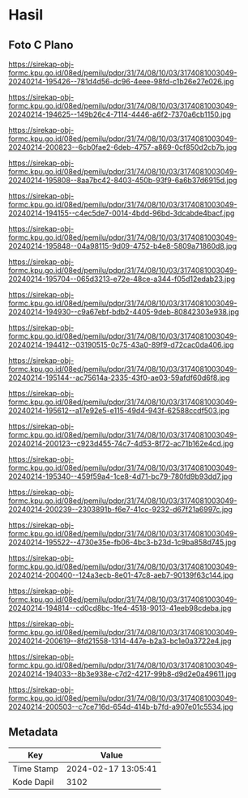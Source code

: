 # Hasil

## Foto C Plano

https://sirekap-obj-formc.kpu.go.id/08ed/pemilu/pdpr/31/74/08/10/03/3174081003049-20240214-195426--781d4d56-dc96-4eee-98fd-c1b26e27e026.jpg

https://sirekap-obj-formc.kpu.go.id/08ed/pemilu/pdpr/31/74/08/10/03/3174081003049-20240214-194625--149b26c4-7114-4446-a6f2-7370a6cb1150.jpg

https://sirekap-obj-formc.kpu.go.id/08ed/pemilu/pdpr/31/74/08/10/03/3174081003049-20240214-200823--6cb0fae2-6deb-4757-a869-0cf850d2cb7b.jpg

https://sirekap-obj-formc.kpu.go.id/08ed/pemilu/pdpr/31/74/08/10/03/3174081003049-20240214-195808--8aa7bc42-8403-450b-93f9-6a6b37d6915d.jpg

https://sirekap-obj-formc.kpu.go.id/08ed/pemilu/pdpr/31/74/08/10/03/3174081003049-20240214-194155--c4ec5de7-0014-4bdd-96bd-3dcabde4bacf.jpg

https://sirekap-obj-formc.kpu.go.id/08ed/pemilu/pdpr/31/74/08/10/03/3174081003049-20240214-195848--04a98115-9d09-4752-b4e8-5809a71860d8.jpg

https://sirekap-obj-formc.kpu.go.id/08ed/pemilu/pdpr/31/74/08/10/03/3174081003049-20240214-195704--065d3213-e72e-48ce-a344-f05d12edab23.jpg

https://sirekap-obj-formc.kpu.go.id/08ed/pemilu/pdpr/31/74/08/10/03/3174081003049-20240214-194930--c9a67ebf-bdb2-4405-9deb-80842303e938.jpg

https://sirekap-obj-formc.kpu.go.id/08ed/pemilu/pdpr/31/74/08/10/03/3174081003049-20240214-194412--03190515-0c75-43a0-89f9-d72cac0da406.jpg

https://sirekap-obj-formc.kpu.go.id/08ed/pemilu/pdpr/31/74/08/10/03/3174081003049-20240214-195144--ac75614a-2335-43f0-ae03-59afdf60d6f8.jpg

https://sirekap-obj-formc.kpu.go.id/08ed/pemilu/pdpr/31/74/08/10/03/3174081003049-20240214-195612--a17e92e5-e115-49d4-943f-62588ccdf503.jpg

https://sirekap-obj-formc.kpu.go.id/08ed/pemilu/pdpr/31/74/08/10/03/3174081003049-20240214-200123--c923d455-74c7-4d53-8f72-ac71b162e4cd.jpg

https://sirekap-obj-formc.kpu.go.id/08ed/pemilu/pdpr/31/74/08/10/03/3174081003049-20240214-195340--459f59a4-1ce8-4d71-bc79-780fd9b93dd7.jpg

https://sirekap-obj-formc.kpu.go.id/08ed/pemilu/pdpr/31/74/08/10/03/3174081003049-20240214-200239--2303891b-f6e7-41cc-9232-d67f21a6997c.jpg

https://sirekap-obj-formc.kpu.go.id/08ed/pemilu/pdpr/31/74/08/10/03/3174081003049-20240214-195522--4730e35e-fb06-4bc3-b23d-1c9ba858d745.jpg

https://sirekap-obj-formc.kpu.go.id/08ed/pemilu/pdpr/31/74/08/10/03/3174081003049-20240214-200400--124a3ecb-8e01-47c8-aeb7-90139f63c144.jpg

https://sirekap-obj-formc.kpu.go.id/08ed/pemilu/pdpr/31/74/08/10/03/3174081003049-20240214-194814--cd0cd8bc-1fe4-4518-9013-41eeb98cdeba.jpg

https://sirekap-obj-formc.kpu.go.id/08ed/pemilu/pdpr/31/74/08/10/03/3174081003049-20240214-200619--8fd21558-1314-447e-b2a3-bc1e0a3722e4.jpg

https://sirekap-obj-formc.kpu.go.id/08ed/pemilu/pdpr/31/74/08/10/03/3174081003049-20240214-194033--8b3e938e-c7d2-4217-99b8-d9d2e0a49611.jpg

https://sirekap-obj-formc.kpu.go.id/08ed/pemilu/pdpr/31/74/08/10/03/3174081003049-20240214-200503--c7ce716d-654d-414b-b7fd-a907e01c5534.jpg


## Metadata

| Key        | Value               |
| ---------- | ------------------- |
| Time Stamp | 2024-02-17 13:05:41 |
| Kode Dapil | 3102                |




